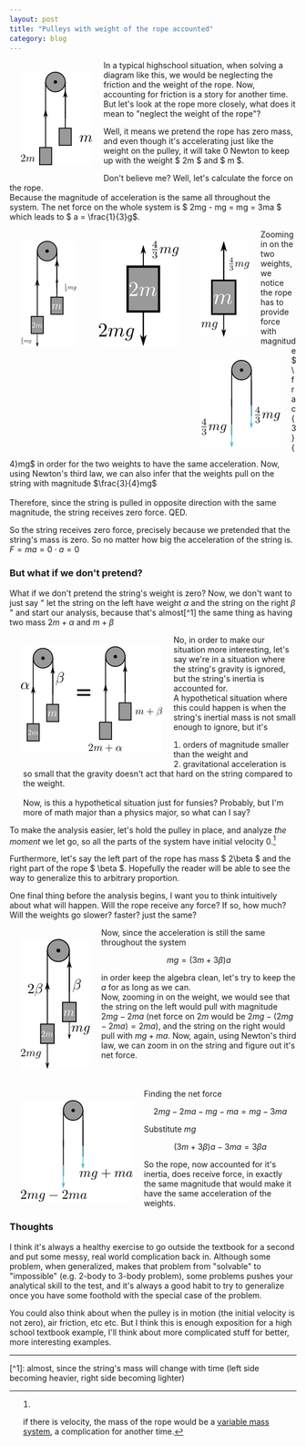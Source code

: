 ```yaml
---
layout: post
title: "Pulleys with weight of the rope accounted"
category: blog
---
```


<style>
	img
	{
		float: left;
		/* I don't like this !important hack, but whatever */
		margin: 20px !important;
	}
	li
	{
		list-style-position: inside;
	}
</style>

![Pulley with weight 2m on the left and weight m on the right](/assets/pulley-thought1.png)
In a typical highschool situation, when solving a diagram like this, we would be neglecting the friction and the weight of the rope. Now, accounting for friction is a story for another time. But let's look at the rope more closely, what does it mean to "neglect the weight of the rope"?

Well, it means we pretend the rope has zero mass, and even though it's accelerating just like the weight on the pulley, it will take 0 Newton to keep up with the weight $ 2m $ and $ m $.

Don't believe me? Well, let's calculate the force on the rope.\
Because the magnitude of acceleration is the same all throughout the system. The net force on the whole system is $ 2mg - mg = mg = 3ma $ which leads to $ a = \frac{1}{3}g$.

![Diagram showing the net force on the pulley](/assets/pulley-net-force.png)
![force diagram on the weight 2m](/assets/force-2m.png)
![force diagram on the weight m](/assets/force-m.png)
![Force diagram on the pulley's string](/assets/pulley-string.png)
Zooming in on the two weights, we notice the rope has to provide force with magnitude $\frac{3}{4}mg$ in order for the two weights to have the same acceleration. Now, using Newton's third law, we can also infer that the weights pull on the string with magnitude $\frac{3}{4}mg$
<br/><br/>
Therefore, since the string is pulled in opposite direction with the same magnitude, the string receives zero force. QED.

So the string receives zero force, precisely because we pretended that the string's mass is zero. So no matter how big the acceleration of the string is. $F = ma = 0 \cdot a = 0$

### But what if we don't pretend?

What if we don't pretend the string's weight is zero? Now, we don't want to just say " let the string on the left have weight $\alpha$ and the string on the right $\beta$ " and start our analysis, because that's almost[^1] the same thing as having two mass $2m + \alpha$ and $m + \beta$

![Picture showing the trivial equality between the two situation](/assets/pulley-trivial.png)

No, in order to make our situation more interesting, let's say we're in a situation where the string's gravity is ignored, but the string's inertia is accounted for.  
A hypothetical situation where this could happen is when the string's inertial mass is not small enough to ignore, but it's  
1. orders of magnitude smaller than the weight and  
2. gravitational acceleration is so small that the gravity doesn't act that hard on the string compared to the weight.
<br/><br/>
Now, is this a hypothetical situation just for funsies? Probably, but I'm more of math major than a physics major, so what can I say?

To make the analysis easier, let's hold the pulley in place, and analyze *the moment* we let go, so all the parts of the system have initial velocity 0.[^2]

Furthermore, let's say the left part of the rope has mass $ 2\beta $ and the right part of the rope $ \beta $. Hopefully the reader will be able to see the way to generalize this to arbitrary proportion.

One final thing before the analysis begins, I want you to think intuitively about what will happen. Will the rope receive any force? If so, how much? Will the weights go slower? faster? just the same?

![Final pulley setup with the accounting for the weight of the rope](/assets/pulley-setup.png)
Now, since the acceleration is still the same throughout the system

$$mg = (3m+3\beta)a$$

in order keep the algebra clean, let's try to keep the $a$ for as long as we can.<br/>
Now, zooming in on the weight, we would see that the string on the left would pull with magnitude $2mg - 2ma$ (net force on $2m$ would be $2mg - (2mg - 2ma) = 2ma$), and the string on the right would pull with $mg + ma$. Now, again, using Newton's third law, we can zoom in on the string and figure out it's net force.
<br/><br/><br/><br/>
![Pulley string with string inertia accounted](/assets/pulley-accounted-rope.png)
Finding the net force

$$2mg-2ma-mg-ma=mg-3ma$$

Substitute $mg$

$$(3m+3\beta)a - 3ma = 3\beta a$$

So the rope, now accounted for it's inertia, does receive force, in exactly the same magnitude that would make it have the same acceleration of the weights.

### Thoughts
I think it's always a healthy exercise to go outside the textbook for a second and put some messy, real world complication back in. Although some problem, when generalized, makes that problem from "solvable" to "impossible" (e.g. 2-body to 3-body problem), some problems pushes your analytical skill to the test, and it's always a good habit to try to generalize once you have some foothold with the special case of the problem.

You could also think about when the pulley is in motion (the initial velocity is not zero), air friction, etc etc. But I think this is enough exposition for a high school textbook example, I'll think about more complicated stuff for better, more interesting examples. 


<hr>
[^1]: almost, since the string's mass will change with time (left side becoming heavier, right side becoming lighter)

[^2]: if there is velocity, the mass of the rope would be a [variable mass system](https://en.wikipedia.org/wiki/Newton%27s_laws_of_motion#Variable-mass_systems), a complication for another time.